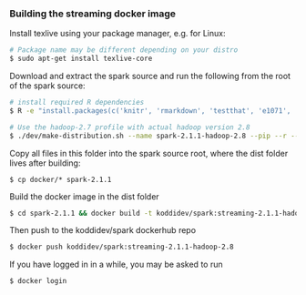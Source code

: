 ### Building the streaming docker image

Install texlive using your package manager, e.g. for Linux:
```bash
# Package name may be different depending on your distro
$ sudo apt-get install texlive-core 
```

Download and extract the spark source and run the following from the root of the spark source:

```bash
# install required R dependencies
$ R -e "install.packages(c('knitr', 'rmarkdown', 'testthat', 'e1071', 'survival'), repos='http://cran.us.r-project.org')"

# Use the hadoop-2.7 profile with actual hadoop version 2.8
$ ./dev/make-distribution.sh --name spark-2.1.1-hadoop-2.8 --pip --r --tgz -Psparkr -Phadoop-2.7 -Pmesos -Dhadoop.version=2.8.0
```

Copy all files in this folder into the spark source root, where the dist folder lives after building:
```
$ cp docker/* spark-2.1.1
```

Build the docker image in the dist folder
```bash
$ cd spark-2.1.1 && docker build -t koddidev/spark:streaming-2.1.1-hadoop-2.8 .
```

Then push to the koddidev/spark dockerhub repo
```bash
$ docker push koddidev/spark:streaming-2.1.1-hadoop-2.8
```

If you have logged in in a while, you may be asked to run
```bash
$ docker login
```
